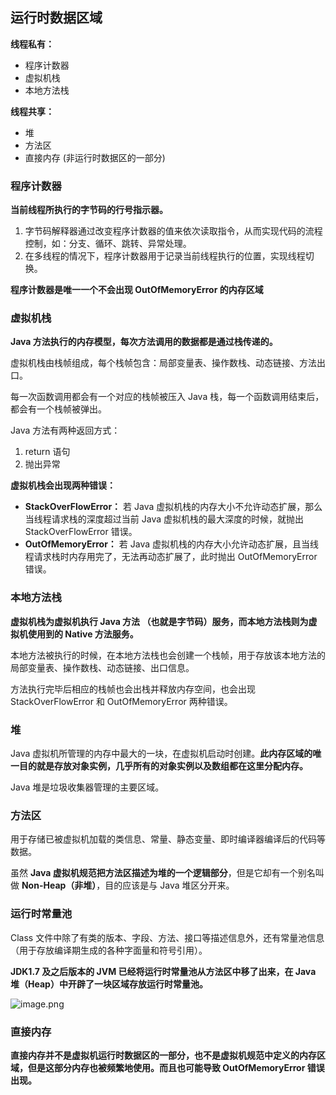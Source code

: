 ## 运行时数据区域

**线程私有：**

- 程序计数器
- 虚拟机栈
- 本地方法栈

**线程共享：**

- 堆
- 方法区
- 直接内存 (非运行时数据区的一部分)



### 程序计数器

**当前线程所执行的字节码的行号指示器。**

1. 字节码解释器通过改变程序计数器的值来依次读取指令，从而实现代码的流程控制，如：分支、循环、跳转、异常处理。
2. 在多线程的情况下，程序计数器用于记录当前线程执行的位置，实现线程切换。

**程序计数器是唯一一个不会出现 OutOfMemoryError 的内存区域**



### 虚拟机栈

**Java 方法执行的内存模型，每次方法调用的数据都是通过栈传递的。**

虚拟机栈由栈帧组成，每个栈帧包含：局部变量表、操作数栈、动态链接、方法出口。

每一次函数调用都会有一个对应的栈帧被压入 Java 栈，每一个函数调用结束后，都会有一个栈帧被弹出。

Java 方法有两种返回方式：

1. return 语句
2. 抛出异常

**虚拟机栈会出现两种错误：**

- **StackOverFlowError：** 若 Java 虚拟机栈的内存大小不允许动态扩展，那么当线程请求栈的深度超过当前 Java 虚拟机栈的最大深度的时候，就抛出 StackOverFlowError 错误。
- **OutOfMemoryError：** 若 Java 虚拟机栈的内存大小允许动态扩展，且当线程请求栈时内存用完了，无法再动态扩展了，此时抛出 OutOfMemoryError 错误。



### 本地方法栈

**虚拟机栈为虚拟机执行 Java 方法 （也就是字节码）服务，而本地方法栈则为虚拟机使用到的 Native 方法服务。**

本地方法被执行的时候，在本地方法栈也会创建一个栈帧，用于存放该本地方法的局部变量表、操作数栈、动态链接、出口信息。

方法执行完毕后相应的栈帧也会出栈并释放内存空间，也会出现 StackOverFlowError 和 OutOfMemoryError 两种错误。



### 堆

Java 虚拟机所管理的内存中最大的一块，在虚拟机启动时创建。**此内存区域的唯一目的就是存放对象实例，几乎所有的对象实例以及数组都在这里分配内存。**

Java 堆是垃圾收集器管理的主要区域。



### 方法区

用于存储已被虚拟机加载的类信息、常量、静态变量、即时编译器编译后的代码等数据。

虽然 **Java 虚拟机规范把方法区描述为堆的一个逻辑部分**，但是它却有一个别名叫做 **Non-Heap（非堆）**，目的应该是与 Java 堆区分开来。



### 运行时常量池

Class 文件中除了有类的版本、字段、方法、接口等描述信息外，还有常量池信息（用于存放编译期生成的各种字面量和符号引用）。

**JDK1.7 及之后版本的 JVM 已经将运行时常量池从方法区中移了出来，在 Java 堆（Heap）中开辟了一块区域存放运行时常量池。**

![image.png](https://upload-images.jianshu.io/upload_images/9229344-b80df7e334408aee.png?imageMogr2/auto-orient/strip%7CimageView2/2/w/1240)



### 直接内存

**直接内存并不是虚拟机运行时数据区的一部分，也不是虚拟机规范中定义的内存区域，但是这部分内存也被频繁地使用。而且也可能导致 OutOfMemoryError 错误出现。**

